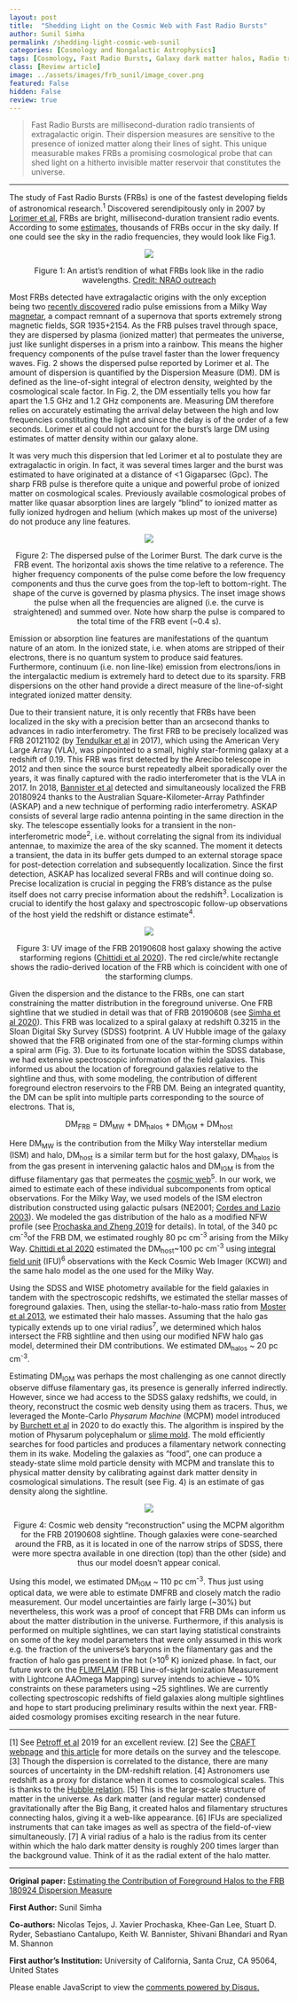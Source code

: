 ```yaml
---
layout: post
title:  "Shedding Light on the Cosmic Web with Fast Radio Bursts"
author: Sunil Simha
permalink: /shedding-light-cosmic-web-sunil
categories: [Cosmology and Nongalactic Astrophysics]
tags: [Cosmology, Fast Radio Bursts, Galaxy dark matter halos, Radio transient sources, Quasar absorption line spectroscopy]
class: [Review article]
image: ../assets/images/frb_sunil/image_cover.png
featured: False
hidden: False
review: true
---
```

>Fast Radio Bursts are millisecond-duration radio transients of extragalactic origin. Their dispersion measures are sensitive to the presence of ionized matter along their lines of sight. This unique measurable makes FRBs a promising cosmological probe that can shed light on a hitherto invisible matter reservoir that constitutes the universe.
>
---

The study of Fast Radio Bursts (FRBs) is one of the fastest developing fields of astronomical research.<sup>1</sup> Discovered serendipitously only in 2007 by <a href="https://ui.adsabs.harvard.edu/abs/2007Sci...318..777L/abstract">Lorimer et al</a>, FRBs are bright, millisecond-duration transient radio events. According to some <a href="https://ui.adsabs.harvard.edu/abs/2013Sci...341...53T/abstract">estimates</a>, thousands of FRBs occur in the sky daily. If one could see the sky in the radio frequencies, they would look like Fig.1.

<p align="center">
  <img src="../assets/images/frb_sunil/image1.gif">
</p>

<p align = "center">
Figure 1: An artist’s rendition of what FRBs look like in the radio wavelengths. <a href="https://vimeo.com/146295242">Credit: NRAO outreach</a>
</p>

Most FRBs detected have extragalactic origins with the only exception being two <a href="https://ui.adsabs.harvard.edu/abs/2020PASP..132c4202B/abstract">recently discovered</a> radio pulse emissions from a Milky Way <a href="https://en.wikipedia.org/wiki/Magnetar">magnetar</a>, a compact remnant of a supernova that sports extremely strong magnetic fields, SGR 1935+2154. As the FRB pulses travel through space, they are dispersed by plasma (ionized matter) that permeates the universe, just like sunlight disperses in a prism into a rainbow. This means the higher frequency components of the pulse travel faster than the lower frequency waves. Fig. 2 shows the dispersed pulse reported by Lorimer et al. The amount of dispersion is quantified by the Dispersion Measure (DM). DM is defined as the line-of-sight integral of electron density, weighted by the cosmological scale factor. In Fig. 2, the DM essentially tells you how far apart the 1.5 GHz and 1.2 GHz components are. Measuring DM therefore relies on accurately estimating the arrival delay between the high and low frequencies constituting the light and since the delay is of the order of a few seconds. Lorimer et al could not account for the burst’s large DM using estimates of matter density within our galaxy alone.

It was very much this dispersion that led Lorimer et al to postulate they are extragalactic in origin. In fact, it was several times larger and the burst was estimated to have originated at a distance of <1 Gigaparsec (Gpc). The sharp FRB pulse is therefore quite a unique and powerful probe of ionized matter on cosmological scales. Previously available cosmological probes of matter like quasar absorption lines are largely “blind” to ionized matter as fully ionized hydrogen and helium (which makes up most of the universe) do not produce any line features.

<p align="center">
  <img src="../assets/images/frb_sunil/image2.png">
</p>

<p align = "center">
Figure 2: The dispersed pulse of the Lorimer Burst. The dark curve is the FRB event. The horizontal axis shows the time relative to a reference. The higher frequency components of the pulse come before the low frequency components and thus the curve goes from the top-left to bottom-right. The shape of the curve is governed by plasma physics. The inset image shows the pulse when all the frequencies are aligned (i.e. the curve is straightened) and summed over. Note how sharp the pulse is compared to the total time of the FRB event (~0.4 s).
</p>

Emission or absorption line features are manifestations of the quantum nature of an atom. In the ionized state, i.e. when  atoms are stripped of their electrons, there is no quantum system to produce said features. Furthermore, continuum (i.e. non line-like) emission from electrons/ions in the intergalactic medium is extremely hard to detect due to its sparsity. FRB dispersions on the other hand provide a direct measure of the line-of-sight integrated ionized matter density.

Due to their transient nature, it is only recently that FRBs have been localized in the sky with a precision better than an arcsecond thanks to advances in radio interferometry. The first FRB to be precisely localized was FRB 20121102 (by <a href="https://ui.adsabs.harvard.edu/abs/2017ApJ...834L...7T/abstract">Tendulkar et al</a> in 2017), which using the American Very Large Array (VLA), was pinpointed to a small, highly star-forming galaxy at a redshift of 0.19. This FRB was first detected by the Arecibo telescope in 2012 and then since the source burst repeatedly albeit sporadically over the years, it was finally captured with the radio interferometer that is the VLA in 2017. In 2018, <a href="https://ui.adsabs.harvard.edu/abs/2019Sci...365..565B/abstract">Bannister et al</a> detected and simultaneously localized the FRB 20180924 thanks to the Australian Square-Kilometer-Array Pathfinder (ASKAP) and a new technique of performing radio interferometry. ASKAP consists of several large radio antenna pointing in the same direction in the sky. The telescope essentially looks for a transient in the non-interferometric mode<sup>2</sup>, i.e. without correlating the signal from its individual antennae, to maximize the area of the sky scanned. The moment it detects a transient, the data in its buffer gets dumped to an external storage space for post-detection correlation and subsequently localization. Since the first detection, ASKAP has localized several FRBs and will continue doing so. Precise localization is crucial in pegging the FRB’s distance as the pulse itself does not carry precise information about the redshift<sup>3</sup>. Localization is crucial to identify the host galaxy and spectroscopic follow-up observations of the host yield the redshift or distance estimate<sup>4</sup>.

<p align="center">
  <img src="../assets/images/frb_sunil/image3.png">
</p>

<p align = "center">
Figure 3: UV image of the FRB 20190608 host galaxy showing the active starforming regions (<a href="https://ui.adsabs.harvard.edu/abs/2021ApJ...922..173C/abstract">Chittidi et al 2020</a>). The red circle/white rectangle shows the radio-derived location of the FRB which is coincident with one of the starforming clumps.
</p>

Given the dispersion and the distance to the FRBs, one can start constraining the matter distribution in the foreground universe. One FRB sightline that we studied in detail was that of FRB 20190608 (see <a href="https://ui.adsabs.harvard.edu/abs/2020ApJ...901..134S/abstract">Simha et al 2020</a>). This FRB was localized to a spiral galaxy at redshift 0.3215 in the Sloan Digital Sky Survey (SDSS) footprint. A UV Hubble image of the galaxy showed that the FRB originated from one of the star-forming clumps within a spiral arm (Fig. 3). Due to its fortunate location within the SDSS database, we had extensive spectroscopic information of the field galaxies. This informed us about the location of foreground galaxies relative to the sightline and thus, with some modeling, the contribution of different foreground electron reservoirs to the FRB DM. Being an integrated quantity, the DM can be split into multiple parts corresponding to the source of electrons. That is,

<p align = "center">
DM<sub>FRB</sub> = DM<sub>MW</sub> + DM<sub>halos</sub> + DM<sub>IGM</sub> + DM<sub>host</sub>
</p>

Here DM<sub>MW</sub> is the contribution from the Milky Way interstellar medium (ISM) and halo, DM<sub>host</sub> is a similar term but for the host galaxy, DM<sub>halos</sub> is from the gas present in intervening galactic halos and DM<sub>IGM</sub> is from the diffuse filamentary gas that permeates the <a href="https://en.wikipedia.org/wiki/Observable_universe#Large-scale_structure">cosmic web</a><sup>5</sup>. In our work, we aimed to estimate each of these individual subcomponents from optical observations. For the Milky Way, we used models of the ISM electron distribution constructed using galactic pulsars (NE2001; <a href="https://ui.adsabs.harvard.edu/abs/2003astro.ph..1598C/abstract">Cordes and Lazio 2003</a>). We modeled the gas distribution of the halo as a modified NFW profile (see <a href="https://ui.adsabs.harvard.edu/abs/2019MNRAS.485..648P/abstract">Prochaska and Zheng 2019</a> for details). In total, of the 340 pc cm<sup>-3</sup>of the FRB DM, we estimated roughly 80 pc cm<sup>-3</sup> arising from the Milky Way. <a href="https://ui.adsabs.harvard.edu/abs/2021ApJ...922..173C/abstract">Chittidi et al 2020</a> estimated the DM<sub>host</sub>~100 pc cm<sup>-3</sup> using <a href="https://en.wikipedia.org/wiki/Integral_field_spectrograph">integral field unit</a> (IFU)<sup>6</sup> observations with the Keck Cosmic Web Imager (KCWI) and the same halo model as the one used for the Milky Way.

Using the SDSS and WISE photometry available for the field galaxies in tandem with the spectroscopic redshifts, we estimated the stellar masses of foreground galaxies. Then, using the stellar-to-halo-mass ratio from <a href="https://ui.adsabs.harvard.edu/abs/2013MNRAS.428.3121M/abstract">Moster et al 2013</a>, we estimated their halo masses. Assuming that the halo gas typically extends up to one virial radius<sup>7</sup>, we determined which halos intersect the FRB sightline and then using our modified NFW halo gas model, determined their DM contributions. We estimated DM<sub>halos</sub> ~ 20 pc cm<sup>-3</sup>.

Estimating DM<sub>IGM</sub> was perhaps the most challenging as one cannot directly observe diffuse filamentary gas, its presence is generally inferred indirectly. However, since we had access to the SDSS galaxy redshifts, we could, in theory, reconstruct the cosmic web density using them as tracers. Thus, we leveraged the Monte-Carlo <i>Physarum Machine</i> (MCPM) model introduced by <a href="https://ui.adsabs.harvard.edu/abs/2020ApJ...891L..35B/abstract">Burchett et al</a> in 2020 to do exactly this. The algorithm is inspired by the motion of Physarum polycephalum or <a href="https://www.youtube.com/watch?v=3rWk6h0Syog">slime mold</a>. The mold efficiently searches for food particles and produces a filamentary network connecting them in its wake. Modeling the galaxies as “food”, one can produce a steady-state slime mold particle density with MCPM and translate this to physical matter density by calibrating against dark matter density in cosmological simulations. The result (see Fig. 4) is an estimate of gas density along the sightline.

<p align="center">
  <img src="../assets/images/frb_sunil/image4.png">
</p>

<p align = "center">
Figure 4: Cosmic web density “reconstruction” using the MCPM algorithm for the FRB 20190608 sightline. Though galaxies were cone-searched around the FRB, as it is located in one of the narrow strips of SDSS, there were more spectra available in one direction (top) than the other (side) and thus our model doesn’t appear conical.
</p>

Using this model, we estimated DM<sub>IGM</sub> ~ 110 pc cm<sup>-3</sup>. Thus just using optical data, we were able to estimate DMFRB and closely match the radio measurement. Our model uncertainties are fairly large (~30%) but nevertheless, this work was a proof of concept that FRB DMs can inform us about the matter distribution in the universe. Furthermore, if this analysis is performed on multiple sightlines, we can start laying statistical constraints on some of the key model parameters that were only assumed in this work e.g. the fraction of the universe’s baryons in the filamentary gas and the fraction of halo gas present in the hot (>10<sup>6</sup> K) ionized phase. In fact, our future work on the <a href="https://ui.adsabs.harvard.edu/abs/2021arXiv210900386L/abstract">FLIMFLAM</a> (FRB Line-of-sight Ionization Measurement with Lightcone AAOmega Mapping) survey intends to achieve ~ 10% constraints on these parameters using ~25 sightlines. We are currently collecting spectroscopic redshifts of field galaxies along multiple sightlines and hope to start producing preliminary results within the next year. FRB-aided cosmology promises exciting research in the near future.

<hr>

[1] See <a href="https://ui.adsabs.harvard.edu/abs/2019A%26ARv..27....4P/abstract">Petroff et al</a> 2019 for an excellent review.
[2] See the <a href="https://astronomy.curtin.edu.au/research/craft/">CRAFT webpage</a> and <a href="https://www.nature.com/articles/s41550-018-0597-7">this article</a> for more details on the survey and the telescope.
[3] Though the dispersion is correlated to the distance, there are many sources of uncertainty in the DM-redshift relation.
[4] Astronomers use redshift as a proxy for distance when it comes to cosmological scales. This is thanks to the <a href="https://en.wikipedia.org/wiki/Hubble%27s_law">Hubble relation</a>.
[5] This is the large-scale structure of matter in the universe. As dark matter (and regular matter) condensed gravitationally after the Big Bang, it created halos and filamentary structures connecting halos, giving it a web-like appearance.
[6] IFUs are specialized instruments that can take images as well as spectra of the field-of-view simultaneously.
[7] A virial radius of a halo is the radius from its center within which the halo dark matter density is roughly 200 times larger than the background value. Think of it as the radial extent of the halo matter.

<hr>

**Original paper:**
<a href="https://ui.adsabs.harvard.edu/abs/2021ApJ...921..134S/abstract" target="_blank">Estimating the Contribution of Foreground Halos to the FRB 180924 Dispersion Measure</a>

**First Author:** Sunil Simha

**Co-authors:** Nicolas Tejos, J. Xavier Prochaska, Khee-Gan Lee, Stuart D. Ryder, Sebastiano Cantalupo, Keith W. Bannister, Shivani Bhandari and Ryan M. Shannon

**First author’s Institution:** University of California, Santa Cruz, CA 95064, United States

<div id="disqus_thread"></div>
<script>
    /**
    *  RECOMMENDED CONFIGURATION VARIABLES: EDIT AND UNCOMMENT THE SECTION BELOW TO INSERT DYNAMIC VALUES FROM YOUR PLATFORM OR CMS.
    *  LEARN WHY DEFINING THESE VARIABLES IS IMPORTANT: https://disqus.com/admin/universalcode/#configuration-variables    */
    /*
    var disqus_config = function () {
    this.page.url = PAGE_URL;  // Replace PAGE_URL with your page's canonical URL variable
    this.page.identifier = PAGE_IDENTIFIER; // Replace PAGE_IDENTIFIER with your page's unique identifier variable
    };
    */
    (function() { // DON'T EDIT BELOW THIS LINE
    var d = document, s = d.createElement('script');
    s.src = 'https://cosmicvarta-in.disqus.com/embed.js';
    s.setAttribute('data-timestamp', +new Date());
    (d.head || d.body).appendChild(s);
    })();
</script>
<noscript>Please enable JavaScript to view the <a href="https://disqus.com/?ref_noscript">comments powered by Disqus.</a></noscript>
